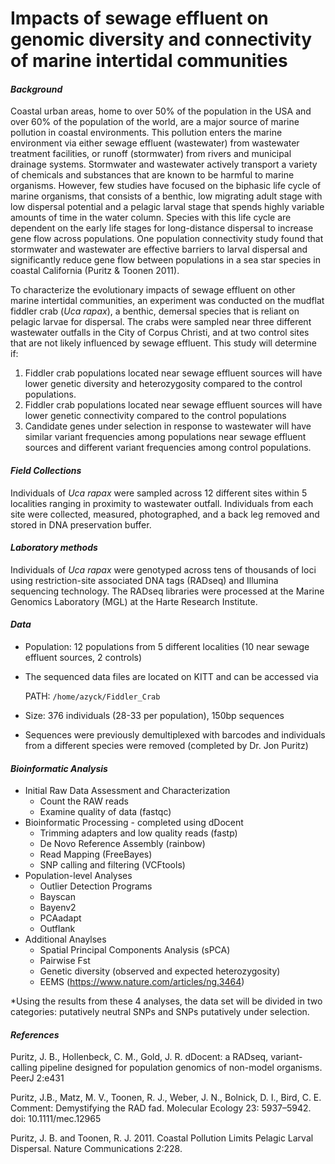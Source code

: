 # Impacts of sewage effluent on genomic diversity and connectivity of marine intertidal communities
#### _Background_
Coastal urban areas, home to over 50% of the population in the USA and over 60% of the population of the world, are a major source of marine pollution in coastal environments. This pollution enters the marine environment via either sewage effluent (wastewater) from wastewater treatment facilities, or runoff (stormwater) from rivers and municipal drainage systems. Stormwater and wastewater actively transport a variety of chemicals and substances that are known to be harmful to marine organisms. However, few studies have focused on the biphasic life cycle of marine organisms, that consists of a benthic, low migrating adult stage with low dispersal potential and a pelagic larval stage that spends highly variable amounts of time in the water column. Species with this life cycle are dependent on the early life stages for long-distance dispersal to increase gene flow across populations. One population connectivity study found that stormwater and wastewater are effective barriers to larval dispersal and significantly reduce gene flow between populations in a sea star species in coastal California (Puritz & Toonen 2011).

To characterize the evolutionary impacts of sewage effluent on other marine intertidal communities, an experiment was conducted on the mudflat fiddler crab (_Uca rapax_), a benthic, demersal species that is reliant on pelagic larvae for dispersal. The crabs were sampled near three different wastewater outfalls in the City of Corpus Christi, and at two control sites that are not likely influenced by sewage effluent. This study will determine if:

1.	Fiddler crab populations located near sewage effluent sources will have lower genetic diversity and heterozygosity compared to the control populations.
2.	Fiddler crab populations located near sewage effluent sources will have lower genetic connectivity compared to the control populations
3.	Candidate genes under selection in response to wastewater will have similar variant frequencies among populations near sewage effluent sources and different variant frequencies among control populations.

#### _Field Collections_

Individuals of _Uca rapax_ were sampled across 12 different sites within 5 localities ranging in proximity to wastewater outfall. Individuals from each site were collected, measured, photographed, and a back leg removed and stored in DNA preservation buffer.

#### _Laboratory methods_

Individuals of _Uca rapax_ were genotyped across tens of thousands of loci using restriction-site associated DNA tags (RADseq) and Illumina sequencing technology. The RADseq libraries were processed at the Marine Genomics Laboratory (MGL) at the Harte Research Institute.

#### _Data_

* Population: 12 populations from 5 different localities (10 near sewage effluent sources, 2 controls)
* The sequenced data files are located on KITT and can be accessed via

  PATH:  `/home/azyck/Fiddler_Crab`
* Size: 376 individuals (28-33 per population), 150bp sequences
* Sequences were previously demultiplexed with barcodes and individuals from a different species were removed (completed by Dr. Jon Puritz)


#### _Bioinformatic Analysis_
* Initial Raw Data Assessment and Characterization
   * Count the RAW reads
   * Examine quality of data (fastqc)
* Bioinformatic Processing - completed using dDocent 
   * Trimming adapters and low quality reads (fastp)
   * De Novo Reference Assembly (rainbow)
   * Read Mapping (FreeBayes)
   * SNP calling and filtering (VCFtools)
* Population-level Analyses
   * Outlier Detection Programs
   * Bayscan
   * Bayenv2
   * PCAadapt
   * Outflank
* Additional Anaylses
   * Spatial Principal Components Analysis (sPCA)
   * Pairwise Fst
   * Genetic diversity (observed and expected heterozygosity)
   * EEMS (https://www.nature.com/articles/ng.3464)
      
*Using the results from these 4 analyses, the data set will be divided in two categories: putatively neutral SNPs and SNPs putatively under selection.

#### _References_

Puritz, J. B., Hollenbeck, C. M., Gold, J. R. dDocent: a RADseq, variant-calling pipeline designed for population genomics of non-model organisms. PeerJ 2:e431

Puritz, J.B., Matz, M. V., Toonen, R. J., Weber, J. N., Bolnick, D. I., Bird, C. E. Comment: Demystifying the RAD fad. Molecular Ecology 23: 5937–5942. doi: 10.1111/mec.12965

Puritz, J. B. and Toonen, R. J. 2011. Coastal Pollution Limits Pelagic Larval Dispersal. Nature Communications 2:228.
